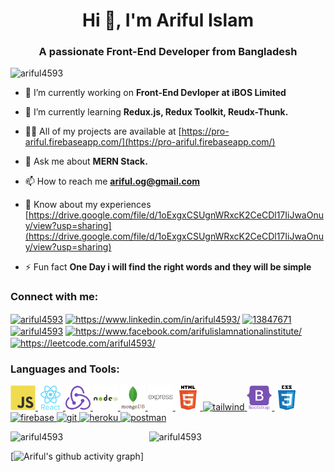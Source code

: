 <h1 align="center">Hi 👋, I'm Ariful Islam</h1>
<h3 align="center">A passionate Front-End Developer from Bangladesh</h3>

<p align="left"> <img src="https://komarev.com/ghpvc/?username=ariful4593&label=Profile%20views&color=0e75b6&style=flat" alt="ariful4593" /> </p>

- 🔭 I’m currently working on **Front-End Devloper at iBOS Limited**

- 🌱 I’m currently learning **Redux.js, Redux Toolkit, Reudx-Thunk.**

- 👨‍💻 All of my projects are available at [https://pro-ariful.firebaseapp.com/](https://pro-ariful.firebaseapp.com/)

- 💬 Ask me about **MERN Stack.**

- 📫 How to reach me **ariful.og@gmail.com**

- 📄 Know about my experiences [https://drive.google.com/file/d/1oExgxCSUgnWRxcK2CeCDl17IiJwaOnuy/view?usp=sharing](https://drive.google.com/file/d/1oExgxCSUgnWRxcK2CeCDl17IiJwaOnuy/view?usp=sharing)

- ⚡ Fun fact **One Day i will find the right words and they will be simple**

<h3 align="left">Connect with me:</h3>
<p align="left">
<a href="https://dev.to/ariful4593" target="blank"><img align="center" src="https://raw.githubusercontent.com/rahuldkjain/github-profile-readme-generator/master/src/images/icons/Social/devto.svg" alt="ariful4593" height="30" width="40" /></a>
<a href="https://linkedin.com/in/https://www.linkedin.com/in/ariful4593/" target="blank"><img align="center" src="https://raw.githubusercontent.com/rahuldkjain/github-profile-readme-generator/master/src/images/icons/Social/linked-in-alt.svg" alt="https://www.linkedin.com/in/ariful4593/" height="30" width="40" /></a>
<a href="https://stackoverflow.com/users/13847671" target="blank"><img align="center" src="https://raw.githubusercontent.com/rahuldkjain/github-profile-readme-generator/master/src/images/icons/Social/stack-overflow.svg" alt="13847671" height="30" width="40" /></a>
<a href="https://codesandbox.com/ariful4593" target="blank"><img align="center" src="https://raw.githubusercontent.com/rahuldkjain/github-profile-readme-generator/master/src/images/icons/Social/codesandbox.svg" alt="ariful4593" height="30" width="40" /></a>
<a href="https://fb.com/https://www.facebook.com/arifulislamnationalinstitute/" target="blank"><img align="center" src="https://raw.githubusercontent.com/rahuldkjain/github-profile-readme-generator/master/src/images/icons/Social/facebook.svg" alt="https://www.facebook.com/arifulislamnationalinstitute/" height="30" width="40" /></a>
<a href="https://www.leetcode.com/https://leetcode.com/ariful4593/" target="blank"><img align="center" src="https://raw.githubusercontent.com/rahuldkjain/github-profile-readme-generator/master/src/images/icons/Social/leet-code.svg" alt="https://leetcode.com/ariful4593/" height="30" width="40" /></a>
</p>

<h3 align="left">Languages and Tools:</h3>
<p align="left">
  <a href="https://developer.mozilla.org/en-US/docs/Web/JavaScript" target="_blank" rel="noreferrer"> <img src="https://raw.githubusercontent.com/devicons/devicon/master/icons/javascript/javascript-original.svg" alt="javascript" width="40" height="40"/> </a>
  <a href="https://reactjs.org/" target="_blank" rel="noreferrer"> <img src="https://raw.githubusercontent.com/devicons/devicon/master/icons/react/react-original-wordmark.svg" alt="react" width="40" height="40"/> </a> <a href="https://redux.js.org" target="_blank" rel="noreferrer"> <img src="https://raw.githubusercontent.com/devicons/devicon/master/icons/redux/redux-original.svg" alt="redux" width="40" height="40"/> </a> 
  <a href="https://nodejs.org" target="_blank" rel="noreferrer"> <img src="https://raw.githubusercontent.com/devicons/devicon/master/icons/nodejs/nodejs-original-wordmark.svg" alt="nodejs" width="40" height="40"/> </a> <a href="https://www.mongodb.com/" target="_blank" rel="noreferrer"> <img src="https://raw.githubusercontent.com/devicons/devicon/master/icons/mongodb/mongodb-original-wordmark.svg" alt="mongodb" width="40" height="40"/> </a><a href="https://expressjs.com" target="_blank" rel="noreferrer"> <img src="https://raw.githubusercontent.com/devicons/devicon/master/icons/express/express-original-wordmark.svg" alt="express" width="40" height="40"/> </a> <a href="https://www.w3.org/html/" target="_blank" rel="noreferrer"> <img src="https://raw.githubusercontent.com/devicons/devicon/master/icons/html5/html5-original-wordmark.svg" alt="html5" width="40" height="40"/> </a> <a href="https://tailwindcss.com/" target="_blank" rel="noreferrer"> <img src="https://www.vectorlogo.zone/logos/tailwindcss/tailwindcss-icon.svg" alt="tailwind" width="40" height="40"/> </a> <a href="https://getbootstrap.com" target="_blank" rel="noreferrer"> <img src="https://raw.githubusercontent.com/devicons/devicon/master/icons/bootstrap/bootstrap-plain-wordmark.svg" alt="bootstrap" width="40" height="40"/> </a><a href="https://www.w3schools.com/css/" target="_blank" rel="noreferrer"> <img src="https://raw.githubusercontent.com/devicons/devicon/master/icons/css3/css3-original-wordmark.svg" alt="css3" width="40" height="40"/> </a>  <a href="https://firebase.google.com/" target="_blank" rel="noreferrer"> <img src="https://www.vectorlogo.zone/logos/firebase/firebase-icon.svg" alt="firebase" width="40" height="40"/> </a> <a href="https://git-scm.com/" target="_blank" rel="noreferrer"> <img src="https://www.vectorlogo.zone/logos/git-scm/git-scm-icon.svg" alt="git" width="40" height="40"/> </a> <a href="https://heroku.com" target="_blank" rel="noreferrer"> <img src="https://www.vectorlogo.zone/logos/heroku/heroku-icon.svg" alt="heroku" width="40" height="40"/> </a> <a href="https://postman.com" target="_blank" rel="noreferrer"> <img src="https://www.vectorlogo.zone/logos/getpostman/getpostman-icon.svg" alt="postman" width="40" height="40"/> </a>  </p>


<p><img width="44%" align="left" src="https://github-readme-stats.vercel.app/api/top-langs?username=ariful4593&show_icons=true&locale=en&layout=compact" alt="ariful4593" />
<img width="53%" src="https://github-readme-stats.vercel.app/api?username=ariful4593&count_private=true" alt="ariful4593"  />
</p>

[![Ariful's github activity graph](https://activity-graph.herokuapp.com/graph?username=ariful4593&bg_color=ffcfe9&color=9e4c98&line=9e4c98&point=403d3d&area=true&hide_border=true)]

